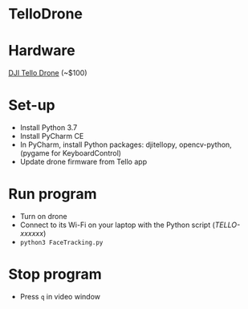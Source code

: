 # TelloDrone

# Hardware
[DJI Tello Drone](http://store.dji.com/product/tello) (~$100) <br>

# Set-up
- Install Python 3.7
- Install PyCharm CE
- In PyCharm, install Python packages: djitellopy, opencv-python, (pygame for KeyboardControl)
- Update drone firmware from Tello app

# Run program
- Turn on drone
- Connect to its Wi-Fi on your laptop with the Python script (_TELLO-xxxxxx_)
- `python3 FaceTracking.py`

# Stop program
- Press `q` in video window
